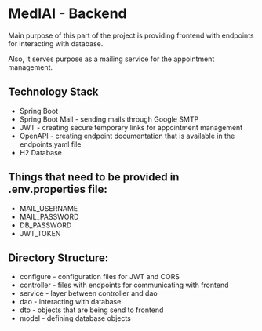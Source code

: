 # MedlAI - Backend
Main purpose of this part of the project is providing frontend with endpoints for interacting with database.

Also, it serves purpose as a mailing service for the appointment management.
## Technology Stack
- Spring Boot 
- Spring Boot Mail - sending mails through Google SMTP
- JWT - creating secure temporary links for appointment management 
- OpenAPI - creating endpoint documentation that is available in the endpoints.yaml file
- H2 Database

## Things that need to be provided in .env.properties file:
- MAIL_USERNAME 
- MAIL_PASSWORD 
- DB_PASSWORD
- JWT_TOKEN

## Directory Structure:
- configure - configuration files for JWT and CORS 
- controller - files with endpoints for communicating with frontend
- service - layer between controller and dao
- dao - interacting with database
- dto - objects that are being send to frontend
- model - defining database objects
